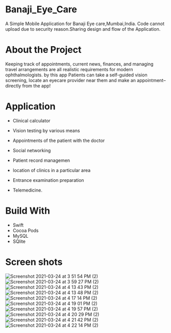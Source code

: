 # Banaji_Eye_Care
A Simple Mobile Application  for Banaji Eye care,Mumbai,India. Code cannot upload due to security reason.Sharing design and flow of the Application.

# About the Project
Keeping track of appointments, current news, finances, and managing travel arrangements are all realistic requirements for modern ophthalmologists. by this app Patients can take a self-guided vision screening, locate an eyecare provider near them and make an appointment–directly from the app!


# Application

* Clinical calculator

* Vision testing by various means

* Appointments of the patient with the doctor

* Social networking

* Patient record managemen

* location of clinics in a particular area

* Entrance examination preparation

* Telemedicine.

# Build With

* Swift
* Cocoa Pods
* MySQL
* SQlite



# Screen shots


![Screenshot 2021-03-24 at 3 51 54 PM (2)](https://user-images.githubusercontent.com/70209068/112380334-a7fdc380-8cbf-11eb-991f-2420be0c9fe4.png)![Screenshot 2021-03-24 at 3 59 27 PM (2)](https://user-images.githubusercontent.com/70209068/112380376-b51ab280-8cbf-11eb-9638-e3410151f440.png)![Screenshot 2021-03-24 at 4 13 43 PM (2)](https://user-images.githubusercontent.com/70209068/112380388-b815a300-8cbf-11eb-80c7-a9fc98aa4660.png)![Screenshot 2021-03-24 at 4 13 48 PM (2)](https://user-images.githubusercontent.com/70209068/112380407-bc41c080-8cbf-11eb-8541-5dbae851fcd1.png)![Screenshot 2021-03-24 at 4 17 14 PM (2)](https://user-images.githubusercontent.com/70209068/112380418-bf3cb100-8cbf-11eb-938a-bf08eeb08321.png)![Screenshot 2021-03-24 at 4 19 01 PM (2)](https://user-images.githubusercontent.com/70209068/112380437-c19f0b00-8cbf-11eb-8ca7-3177f06f06aa.png)![Screenshot 2021-03-24 at 4 19 57 PM (2)](https://user-images.githubusercontent.com/70209068/112380445-c499fb80-8cbf-11eb-9d15-0a98dc2d0022.png)![Screenshot 2021-03-24 at 4 20 29 PM (2)](https://user-images.githubusercontent.com/70209068/112380453-c6fc5580-8cbf-11eb-9f69-2f4cbd714719.png)![Screenshot 2021-03-24 at 4 21 42 PM (2)](https://user-images.githubusercontent.com/70209068/112380465-c9f74600-8cbf-11eb-9b32-4e9681b1c770.png)![Screenshot 2021-03-24 at 4 22 14 PM (2)](https://user-images.githubusercontent.com/70209068/112380475-cc59a000-8cbf-11eb-9447-9a0efbfe41f1.png)
